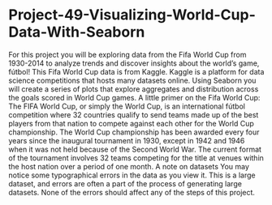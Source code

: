 # Project-49-Visualizing-World-Cup-Data-With-Seaborn
For this project you will be exploring data from the Fifa World Cup from 1930-2014 to analyze trends and discover insights about the world’s game, fútbol!  This Fifa World Cup data is from Kaggle. Kaggle is a platform for data science competitions that hosts many datasets online.  Using Seaborn you will create a series of plots that explore aggregates and distribution across the goals scored in World Cup games.  A little primer on the Fifa World Cup: The FIFA World Cup, or simply the World Cup, is an international fútbol competition where 32 countries qualify to send teams made up of the best players from that nation to compete against each other for the World Cup championship.  The World Cup championship has been awarded every four years since the inaugural tournament in 1930, except in 1942 and 1946 when it was not held because of the Second World War.  The current format of the tournament involves 32 teams competing for the title at venues within the host nation over a period of one month.  A note on datasets You may notice some typographical errors in the data as you view it. This is a large dataset, and errors are often a part of the process of generating large datasets. None of the errors should affect any of the steps of this project.

